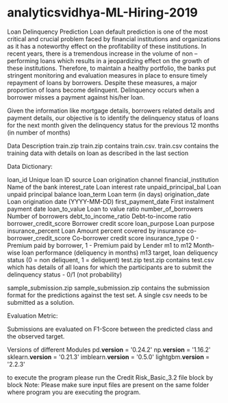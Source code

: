# analyticsvidhya-ML-Hiring-2019

Loan Delinquency Prediction
Loan default prediction is one of the most critical and crucial problem faced by financial institutions and organizations as it has a noteworthy effect on the profitability of these institutions. In recent years, there is a tremendous increase in the volume of non – performing loans which results in a jeopardizing effect on the growth of these institutions. Therefore, to maintain a healthy portfolio, the banks put stringent monitoring and evaluation measures in place to ensure timely repayment of loans by borrowers. Despite these measures, a major proportion of loans become delinquent. Delinquency occurs when a borrower misses a payment against his/her loan.

Given the information like mortgage details, borrowers related details and payment details, our objective is to identify the delinquency status of loans for the next month given the delinquency status for the previous 12 months (in number of months)

Data Description
train.zip
train.zip contains train.csv. train.csv contains the training data with details on loan as described in the last section

Data Dictionary:

loan_id	Unique loan ID
source	Loan origination channel
financial_institution	Name of the bank
interest_rate	Loan interest rate
unpaid_principal_bal	Loan unpaid principal balance
loan_term	Loan term (in days)
origination_date	Loan origination date (YYYY-MM-DD)
first_payment_date	First instalment payment date
loan_to_value	Loan to value ratio
number_of_borrowers	Number of borrowers
debt_to_income_ratio	Debt-to-income ratio
borrower_credit_score	Borrower credit score
loan_purpose	Loan purpose
insurance_percent	Loan Amount percent covered by insurance
co-borrower_credit_score	Co-borrower credit score
insurance_type	0 - Premium paid by borrower, 1 - Premium paid by Lender
m1 to m12	Month-wise loan performance (deliquency in months)
m13	target, loan deliquency status (0 = non deliquent, 1 = deliquent)
test.zip
test.zip contains test.csv which has details of all loans for which the participants are to submit the delinquency status - 0/1 (not probability)

sample_submission.zip
sample_submission.zip contains the submission format for the predictions against the test set. A single csv needs to be submitted as a solution.

Evaluation Metric:

Submissions are evaluated on F1-Score between the predicted class and the observed target.


Versions of different Modules
pd.__version__       = '0.24.2'
np.__version__       = '1.16.2'
sklearn.__version__  = '0.21.3'
imblearn.__version__ = '0.5.0'
lightgbm.__version__ = '2.2.3'

to execute the program please run the Credit Risk_Basic_3.2 file block by block 
Note: Please make sure input files are present on the same folder where program you are executing the program.
